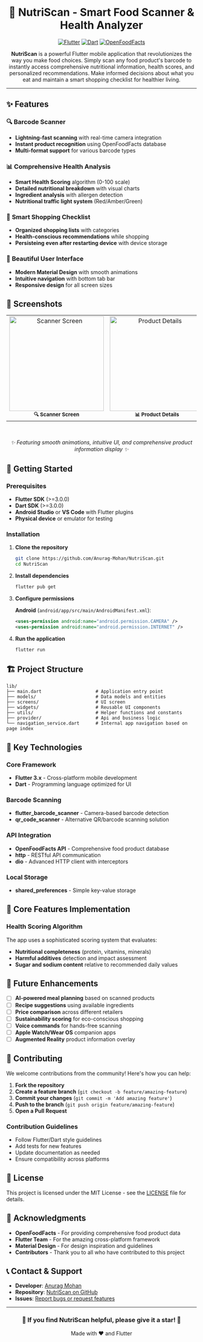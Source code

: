 <div align="center">

# 🍎 NutriScan - Smart Food Scanner & Health Analyzer

[![Flutter](https://img.shields.io/badge/Flutter-02569B?style=for-the-badge&logo=flutter&logoColor=white)](https://flutter.dev)
[![Dart](https://img.shields.io/badge/Dart-0175C2?style=for-the-badge&logo=dart&logoColor=white)](https://dart.dev)
[![OpenFoodFacts](https://img.shields.io/badge/OpenFoodFacts-FF6B35?style=for-the-badge&logo=data&logoColor=white)](https://world.openfoodfacts.org)

**NutriScan** is a powerful Flutter mobile application that revolutionizes the way you make food choices. Simply scan any food product's barcode to instantly access comprehensive nutritional information, health scores, and personalized recommendations. Make informed decisions about what you eat and maintain a smart shopping checklist for healthier living.

</div>

---

## ✨ Features

### 🔍 **Barcode Scanner**
- **Lightning-fast scanning** with real-time camera integration
- **Instant product recognition** using OpenFoodFacts database
- **Multi-format support** for various barcode types

### 📊 **Comprehensive Health Analysis**
- **Smart Health Scoring** algorithm (0-100 scale)
- **Detailed nutritional breakdown** with visual charts
- **Ingredient analysis** with allergen detection
- **Nutritional traffic light system** (Red/Amber/Green)

### 📝 **Smart Shopping Checklist**
- **Organized shopping lists** with categories
- **Health-conscious recommendations** while shopping
- **Persisteing even after restarting device** with device storage

### 🎨 **Beautiful User Interface**
- **Modern Material Design** with smooth animations
- **Intuitive navigation** with bottom tab bar
- **Responsive design** for all screen sizes

## 📱 Screenshots

<div align="center">
  <table>
    <tr>
      <td align="center">
        <img src="screenshots/scanner_screen.png" width="250" alt="Scanner Screen"/>
        <br/>
        <sub><b>🔍 Scanner Screen</b></sub>
      </td>
      <td align="center">
        <img src="screenshots/Screenshot_2025-05-24-11-34-23-098_com.example.nutrifinder.jpg" width="250" alt="Product Details"/>
        <br/>
        <sub><b>📊 Product Details</b></sub>
      </td>
      <td align="center">
        <img src="screenshots/shopping_list.png" width="250" alt="Shopping List"/>
        <br/>
        <sub><b>📝 Shopping List</b></sub>
      </td>
    </tr>
  </table>
  
  <br/>
  
  *✨ Featuring smooth animations, intuitive UI, and comprehensive product information display ✨*
</div></div>

## 🚀 Getting Started

### Prerequisites

- **Flutter SDK** (>=3.0.0)
- **Dart SDK** (>=3.0.0)
- **Android Studio** or **VS Code** with Flutter plugins
- **Physical device** or emulator for testing

### Installation

1. **Clone the repository**
   ```bash
   git clone https://github.com/Anurag-Mohan/NutriScan.git
   cd NutriScan
   ```

2. **Install dependencies**
   ```bash
   flutter pub get
   ```

3. **Configure permissions**
   
   **Android** (`android/app/src/main/AndroidManifest.xml`):
   ```xml
   <uses-permission android:name="android.permission.CAMERA" />
   <uses-permission android:name="android.permission.INTERNET" />
   ```

4. **Run the application**
   ```bash
   flutter run
   ```

## 🏗️ Project Structure

```
lib/
├── main.dart                    # Application entry point
├── models/                      # Data models and entities
├── screens/                     # UI screen
├── widgets/                     # Reusable UI components
├── utils/                       # Helper functions and constants
├── provider/                    # Api and business logic
└── navigation_service.dart      # Internal app navigation based on page index
```

## 🔧 Key Technologies

### **Core Framework**
- **Flutter 3.x** - Cross-platform mobile development
- **Dart** - Programming language optimized for UI

### **Barcode Scanning**
- **flutter_barcode_scanner** - Camera-based barcode detection
- **qr_code_scanner** - Alternative QR/barcode scanning solution

### **API Integration**
- **OpenFoodFacts API** - Comprehensive food product database
- **http** - RESTful API communication
- **dio** - Advanced HTTP client with interceptors

### **Local Storage**
- **shared_preferences** - Simple key-value storage

## 🎯 Core Features Implementation

### Health Scoring Algorithm

The app uses a sophisticated scoring system that evaluates:
- **Nutritional completeness** (protein, vitamins, minerals)
- **Harmful additives** detection and impact assessment
- **Sugar and sodium content** relative to recommended daily values

## 🔄 Future Enhancements

- [ ] **AI-powered meal planning** based on scanned products
- [ ] **Recipe suggestions** using available ingredients
- [ ] **Price comparison** across different retailers
- [ ] **Sustainability scoring** for eco-conscious shopping
- [ ] **Voice commands** for hands-free scanning
- [ ] **Apple Watch/Wear OS** companion apps
- [ ] **Augmented Reality** product information overlay

## 🤝 Contributing

We welcome contributions from the community! Here's how you can help:

1. **Fork the repository**
2. **Create a feature branch** (`git checkout -b feature/amazing-feature`)
3. **Commit your changes** (`git commit -m 'Add amazing feature'`)
4. **Push to the branch** (`git push origin feature/amazing-feature`)
5. **Open a Pull Request**

### **Contribution Guidelines**
- Follow Flutter/Dart style guidelines
- Add tests for new features
- Update documentation as needed
- Ensure compatibility across platforms

## 📄 License

This project is licensed under the MIT License - see the [LICENSE](LICENSE) file for details.

## 🙏 Acknowledgments

- **OpenFoodFacts** - For providing comprehensive food product data
- **Flutter Team** - For the amazing cross-platform framework
- **Material Design** - For design inspiration and guidelines
- **Contributors** - Thank you to all who have contributed to this project

## 📞 Contact & Support

<div>

- **Developer**: [Anurag Mohan](https://github.com/Anurag-Mohan)
- **Repository**: [NutriScan on GitHub](https://github.com/Anurag-Mohan/NutriScan)
- **Issues**: [Report bugs or request features](https://github.com/Anurag-Mohan/NutriScan/issues)

</div>

---

<div align="center">
  <h3>🌟 If you find NutriScan helpful, please give it a star! 🌟</h3>
  <p>Made with ❤️ and Flutter</p>
</div>

